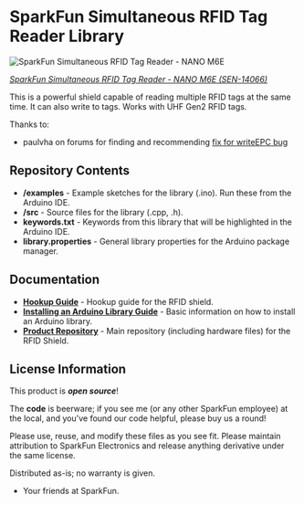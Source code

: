 SparkFun Simultaneous RFID Tag Reader Library
===========================================================

![SparkFun Simultaneous RFID Tag Reader - NANO M6E](https://cdn.sparkfun.com//assets/parts/1/1/9/1/6/14066-06a.jpg)

[*SparkFun Simultaneous RFID Tag Reader - NANO M6E (SEN-14066)*](https://www.sparkfun.com/products/14066)

This is a powerful shield capable of reading multiple RFID tags at the same time. It can also write to tags. Works with UHF Gen2 RFID tags.

Thanks to:

* paulvha on forums for finding and recommending [fix for writeEPC bug](https://forum.sparkfun.com/viewtopic.php?f=118&t=49574&start=15)

Repository Contents
-------------------

* **/examples** - Example sketches for the library (.ino). Run these from the Arduino IDE. 
* **/src** - Source files for the library (.cpp, .h).
* **keywords.txt** - Keywords from this library that will be highlighted in the Arduino IDE. 
* **library.properties** - General library properties for the Arduino package manager. 

Documentation
--------------

* **[Hookup Guide](https://learn.sparkfun.com/tutorials/simultaneous-rfid-tag-reader-hookup-guide)** - Hookup guide for the RFID shield.
* **[Installing an Arduino Library Guide](https://learn.sparkfun.com/tutorials/installing-an-arduino-library)** - Basic information on how to install an Arduino library.
* **[Product Repository](https://github.com/sparkfun/Simultaneous_RFID_Tag_Reader)** - Main repository (including hardware files) for the RFID Shield.

License Information
-------------------

This product is _**open source**_! 

The **code** is beerware; if you see me (or any other SparkFun employee) at the local, and you've found our code helpful, please buy us a round!

Please use, reuse, and modify these files as you see fit. Please maintain attribution to SparkFun Electronics and release anything derivative under the same license.

Distributed as-is; no warranty is given.

- Your friends at SparkFun.
